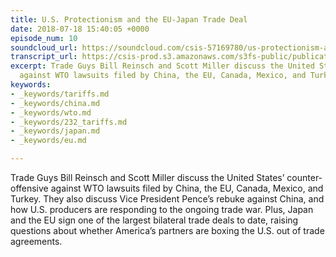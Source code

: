 ```yaml
---
title: U.S. Protectionism and the EU-Japan Trade Deal
date: 2018-07-18 15:40:05 +0000
episode_num: 10
soundcloud_url: https://soundcloud.com/csis-57169780/us-protectionism-and-the-eu-japan-trade-deal?in=csis-57169780/sets/the-trade-guys
transcript_url: https://csis-prod.s3.amazonaws.com/s3fs-public/publication/180719_The_Trade_Guys_U.S_Protectionism_and_the_EU_Japan_Trade_Deal.pdf?F0gWPdNAhBkXZoQ6xGYzOA8mREB3JL.v
excerpt: Trade Guys Bill Reinsch and Scott Miller discuss the United States’ counter-offensive
  against WTO lawsuits filed by China, the EU, Canada, Mexico, and Turkey.
keywords:
- _keywords/tariffs.md
- _keywords/china.md
- _keywords/wto.md
- _keywords/232_tariffs.md
- _keywords/japan.md
- _keywords/eu.md

---
```

Trade Guys Bill Reinsch and Scott Miller discuss the United States’ counter-offensive against WTO lawsuits filed by China, the EU, Canada, Mexico, and Turkey. They also discuss Vice President Pence’s rebuke against China, and how U.S. producers are responding to the ongoing trade war. Plus, Japan and the EU sign one of the largest bilateral trade deals to date, raising questions about whether America’s partners are boxing the U.S. out of trade agreements.